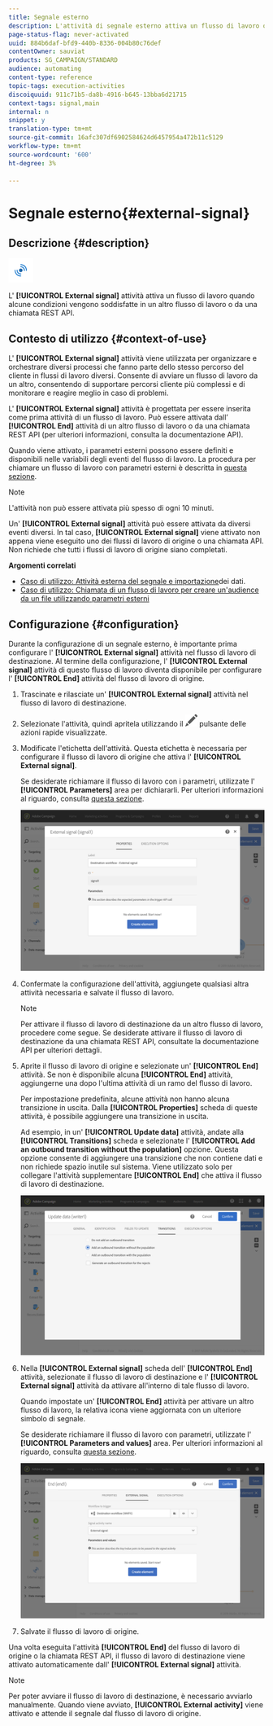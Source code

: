 ```yaml
---
title: Segnale esterno
description: L'attività di segnale esterno attiva un flusso di lavoro quando alcune condizioni vengono soddisfatte in un altro flusso di lavoro.
page-status-flag: never-activated
uuid: 884b6daf-bfd9-440b-8336-004b80c76def
contentOwner: sauviat
products: SG_CAMPAIGN/STANDARD
audience: automating
content-type: reference
topic-tags: execution-activities
discoiquuid: 911c71b5-da8b-4916-b645-13bba6d21715
context-tags: signal,main
internal: n
snippet: y
translation-type: tm+mt
source-git-commit: 16afc307df6902584624d6457954a472b11c5129
workflow-type: tm+mt
source-wordcount: '600'
ht-degree: 3%

---
```



# Segnale esterno{#external-signal}

## Descrizione {#description}

![](assets/signal.png)

L&#39; **[!UICONTROL External signal]** attività attiva un flusso di lavoro quando alcune condizioni vengono soddisfatte in un altro flusso di lavoro o da una chiamata REST API.

## Contesto di utilizzo {#context-of-use}

L&#39; **[!UICONTROL External signal]** attività viene utilizzata per organizzare e orchestrare diversi processi che fanno parte dello stesso percorso del cliente in flussi di lavoro diversi. Consente di avviare un flusso di lavoro da un altro, consentendo di supportare percorsi cliente più complessi e di monitorare e reagire meglio in caso di problemi.

L&#39; **[!UICONTROL External signal]** attività è progettata per essere inserita come prima attività di un flusso di lavoro. Può essere attivata dall’ **[!UICONTROL End]** attività di un altro flusso di lavoro o da una chiamata REST API (per ulteriori informazioni, consulta la documentazione [](../../api/using/triggering-a-signal-activity.md)API).

Quando viene attivato, i parametri esterni possono essere definiti e disponibili nelle variabili degli eventi del flusso di lavoro. La procedura per chiamare un flusso di lavoro con parametri esterni è descritta in [questa sezione](../../automating/using/calling-a-workflow-with-external-parameters.md).

>[!NOTE]
>
>L&#39;attività non può essere attivata più spesso di ogni 10 minuti.

Un&#39; **[!UICONTROL External signal]** attività può essere attivata da diversi eventi diversi. In tal caso, **[!UICONTROL External signal]** viene attivato non appena viene eseguito uno dei flussi di lavoro di origine o una chiamata API. Non richiede che tutti i flussi di lavoro di origine siano completati.

**Argomenti correlati**

* [Caso di utilizzo: Attività esterna del segnale e importazione](../../automating/using/external-signal-data-import.md)dei dati.
* [Caso di utilizzo: Chiamata di un flusso di lavoro per creare un&#39;audience da un file utilizzando parametri esterni](../../automating/using/calling-a-workflow-with-external-parameters.md#use-case)

## Configurazione {#configuration}

Durante la configurazione di un segnale esterno, è importante prima configurare l&#39; **[!UICONTROL External signal]** attività nel flusso di lavoro di destinazione. Al termine della configurazione, l&#39; **[!UICONTROL External signal]** attività di questo flusso di lavoro diventa disponibile per configurare l&#39; **[!UICONTROL End]** attività del flusso di lavoro di origine.

1. Trascinate e rilasciate un&#39; **[!UICONTROL External signal]** attività nel flusso di lavoro di destinazione.
1. Selezionate l&#39;attività, quindi apritela utilizzando il ![](assets/edit_darkgrey-24px.png) pulsante delle azioni rapide visualizzate.
1. Modificate l&#39;etichetta dell&#39;attività. Questa etichetta è necessaria per configurare il flusso di lavoro di origine che attiva l&#39; **[!UICONTROL External signal]**.

   Se desiderate richiamare il flusso di lavoro con i parametri, utilizzate l&#39; **[!UICONTROL Parameters]** area per dichiararli. Per ulteriori informazioni al riguardo, consulta [questa sezione](../../automating/using/calling-a-workflow-with-external-parameters.md#declaring-the-parameters-in-the-external-signal-activity).

   ![](assets/external_signal_configuration.png)

1. Confermate la configurazione dell&#39;attività, aggiungete qualsiasi altra attività necessaria e salvate il flusso di lavoro.

   >[!NOTE]
   >
   >Per attivare il flusso di lavoro di destinazione da un altro flusso di lavoro, procedere come segue. Se desiderate attivare il flusso di lavoro di destinazione da una chiamata REST API, consultate la documentazione [](../../api/using/triggering-a-signal-activity.md) API per ulteriori dettagli.

1. Aprite il flusso di lavoro di origine e selezionate un&#39; **[!UICONTROL End]** attività. Se non è disponibile alcuna **[!UICONTROL End]** attività, aggiungerne una dopo l&#39;ultima attività di un ramo del flusso di lavoro.

   Per impostazione predefinita, alcune attività non hanno alcuna transizione in uscita. Dalla **[!UICONTROL Properties]** scheda di queste attività, è possibile aggiungere una transizione in uscita.

   Ad esempio, in un&#39; **[!UICONTROL Update data]** attività, andate alla **[!UICONTROL Transitions]** scheda e selezionate l&#39; **[!UICONTROL Add an outbound transition without the population]** opzione. Questa opzione consente di aggiungere una transizione che non contiene dati e non richiede spazio inutile sul sistema. Viene utilizzato solo per collegare l&#39;attività supplementare **[!UICONTROL End]** che attiva il flusso di lavoro di destinazione.

   ![](assets/external_signal_empty_transition.png)

1. Nella **[!UICONTROL External signal]** scheda dell&#39; **[!UICONTROL End]** attività, selezionate il flusso di lavoro di destinazione e l&#39; **[!UICONTROL External signal]** attività da attivare all&#39;interno di tale flusso di lavoro.

   Quando impostate un&#39; **[!UICONTROL End]** attività per attivare un altro flusso di lavoro, la relativa icona viene aggiornata con un ulteriore simbolo di segnale.

   Se desiderate richiamare il flusso di lavoro con parametri, utilizzate l&#39; **[!UICONTROL Parameters and values]** area. Per ulteriori informazioni al riguardo, consulta [questa sezione](../../automating/using/calling-a-workflow-with-external-parameters.md#defining-the-parameters-when-calling-the-workflow).

   ![](assets/external_signal_end.png)

1. Salvate il flusso di lavoro di origine.

Una volta eseguita l&#39;attività **[!UICONTROL End]** del flusso di lavoro di origine o la chiamata REST API, il flusso di lavoro di destinazione viene attivato automaticamente dall&#39; **[!UICONTROL External signal]** attività.

>[!NOTE]
>
>Per poter avviare il flusso di lavoro di destinazione, è necessario avviarlo manualmente. Quando viene avviato, **[!UICONTROL External activity]** viene attivato e attende il segnale dal flusso di lavoro di origine.
